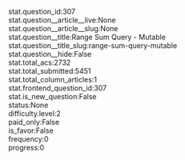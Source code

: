 stat.question_id:307  
stat.question__article__live:None  
stat.question__article__slug:None  
stat.question__title:Range Sum Query - Mutable  
stat.question__title_slug:range-sum-query-mutable  
stat.question__hide:False  
stat.total_acs:2732  
stat.total_submitted:5451  
stat.total_column_articles:1  
stat.frontend_question_id:307  
stat.is_new_question:False  
status:None  
difficulty.level:2  
paid_only:False  
is_favor:False  
frequency:0  
progress:0  
